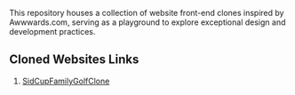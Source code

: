 
This repository houses a collection of website front-end clones inspired by Awwwards.com, serving as a playground to explore exceptional design and development practices.

## Cloned Websites Links

1. [SidCupFamilyGolfClone](https://sid-cup-family-golf-com.vercel.app/)